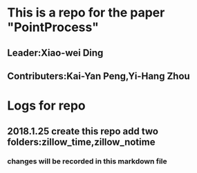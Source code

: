 # This is a repo for the paper "PointProcess"
## Leader:Xiao-wei Ding
## Contributers:Kai-Yan Peng,Yi-Hang Zhou

# Logs for repo
## 2018.1.25 create this repo add two folders:zillow_time,zillow_notime

### changes will be recorded in this markdown file
